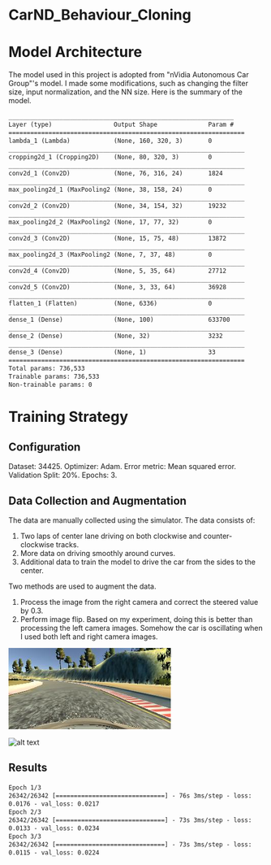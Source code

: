 # CarND_Behaviour_Cloning

# Model Architecture

The model used in this project is adopted from "nVidia Autonomous Car Group"'s model. I made some modifications, such as changing the filter size, input normalization, and the NN size. Here is the summary of the model.

```
______________________________________________________________
Layer (type)                 Output Shape              Param #   
=================================================================
lambda_1 (Lambda)            (None, 160, 320, 3)       0         
_________________________________________________________________
cropping2d_1 (Cropping2D)    (None, 80, 320, 3)        0         
_________________________________________________________________
conv2d_1 (Conv2D)            (None, 76, 316, 24)       1824      
_________________________________________________________________
max_pooling2d_1 (MaxPooling2 (None, 38, 158, 24)       0         
_________________________________________________________________
conv2d_2 (Conv2D)            (None, 34, 154, 32)       19232     
_________________________________________________________________
max_pooling2d_2 (MaxPooling2 (None, 17, 77, 32)        0         
_________________________________________________________________
conv2d_3 (Conv2D)            (None, 15, 75, 48)        13872     
_________________________________________________________________
max_pooling2d_3 (MaxPooling2 (None, 7, 37, 48)         0         
_________________________________________________________________
conv2d_4 (Conv2D)            (None, 5, 35, 64)         27712     
_________________________________________________________________
conv2d_5 (Conv2D)            (None, 3, 33, 64)         36928     
_________________________________________________________________
flatten_1 (Flatten)          (None, 6336)              0         
_________________________________________________________________
dense_1 (Dense)              (None, 100)               633700    
_________________________________________________________________
dense_2 (Dense)              (None, 32)                3232      
_________________________________________________________________
dense_3 (Dense)              (None, 1)                 33        
=================================================================
Total params: 736,533
Trainable params: 736,533
Non-trainable params: 0
```

# Training Strategy

## Configuration

Dataset: 34425.
Optimizer: Adam.
Error metric: Mean squared error.
Validation Split: 20%.
Epochs: 3.

## Data Collection and Augmentation

The data are manually collected using the simulator. The data consists of:
1. Two laps of center lane driving on both clockwise and counter-clockwise tracks.
2. More data on driving smoothly around curves.
3. Additional data to train the model to drive the car from the sides to the center.

Two methods are used to augment the data.
1. Process the image from the right camera and correct the steered value by 0.3.
2. Perform image flip. Based on my experiment, doing this is better than processing the left camera images. Somehow the car is oscillating when I used both left and right camera images.

![alt text](/data/center.jpg "Center Camera Image")

![alt text](/data/left.jpg "Right Camera Image")

## Results

```
Epoch 1/3
26342/26342 [==============================] - 76s 3ms/step - loss: 0.0176 - val_loss: 0.0217
Epoch 2/3
26342/26342 [==============================] - 73s 3ms/step - loss: 0.0133 - val_loss: 0.0234
Epoch 3/3
26342/26342 [==============================] - 73s 3ms/step - loss: 0.0115 - val_loss: 0.0224
```



